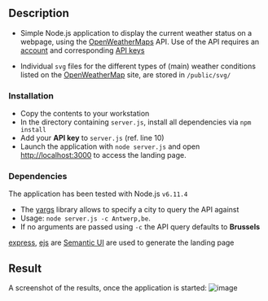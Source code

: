 
## Description

* Simple Node.js application to display the current weather status on a webpage, using the [OpenWeatherMaps](https://openweathermap.org/) API. Use of the API requires an [account](https://home.openweathermap.org/users/sign_up) and corresponding [API keys](https://home.openweathermap.org/api_keys)

* Individual `svg` files for the different types of (main) weather conditions listed on the [OpenWeatherMap](https://openweathermap.org/weather-conditions) site, are stored in `/public/svg/`


### Installation

* Copy the contents to your workstation
* In the directory containing `server.js`, install all dependencies via `npm install`
* Add your **API key** to `server.js` (ref. line 10)
* Launch the application with `node server.js` and open [http://localhost:3000](http://localhost:3000) to access the landing page.




### Dependencies

The application has been tested with Node.js `v6.11.4`

* The [yargs](https://www.npmjs.com/package/yargs) library allows to specify a city to query the API against 
* Usage: `node server.js -c Antwerp,be`. 
* If no arguments are passed using `-c` the API query defaults to **Brussels** 


[express](https://www.npmjs.com/package/express), [ejs](https://www.npmjs.com/package/ejs) are [Semantic UI](https://semantic-ui.com/) are used to generate the landing page

## Result
A screenshot of the results, once the application is started:
![image](![image](https://github.com/nrollr/Node/raw/master/WeatherAPI/Screenshot.png)
)